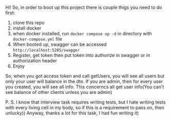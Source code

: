Hi! So, in order to boot up this project there is couple thigs you need to do first:
1. clone this repo
2. install docker
3. when docker installed, run `docker compose up -d` in directory with `docker-compose.yml` file
4. When booted up, swagger can be accessed `http://localhost:5285/swagger`
5. Register, get token then put token into authorize in swagger or in authorization header
6. Enjoy

So, when you got access token and call getUsers, you will see all users but only your user will balance in the dto.
If you are admin, then for every user you created, you will see all info.
This concerncs all get user info(You can't see balance of other clients unless you are admin)

P. S. I know that interview task requires writing tests, but I hate writing tests with every living cell in my body, so if this is a requirement to pass on, then unlucky))
Anyway, thanks a lot for this task, I had fun writing it)
